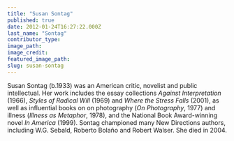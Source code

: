 ```yaml
---
title: "Susan Sontag"
published: true
date: 2012-01-24T16:27:22.000Z
last_name: "Sontag"
contributor_type:
image_path:
image_credit:
featured_image_path:
slug: susan-sontag
---
```


Susan Sontag (b.1933) was an American critic, novelist and public intellectual. Her work includes the essay collections _Against Interpretation_ (1966), _Styles of Radical Will_ (1969) and _Where the Stress Falls_ (2001), as well as influential books on on photography (_On Photography_, 1977) and illness (_Illness as Metaphor_, 1978), and the National Book Award-winning novel _In America_ (1999). Sontag championed many New Directions authors, including W.G. Sebald, Roberto Bolaño and Robert Walser. She died in 2004.

